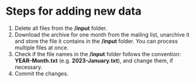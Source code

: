 # Steps for adding new data

1. Delete all files from the __/input__ folder. 
2. Download the archive for one month from the mailing list, unarchive
it and store the file it contains in the __/input__ folder. You can process multiple files at once.
3. Check if the file names in the __/input__ folder follows the convention: __YEAR-Month.txt__ (e.g. __2023-January.txt__), and change them, if necessary.
4. Commit the changes.

